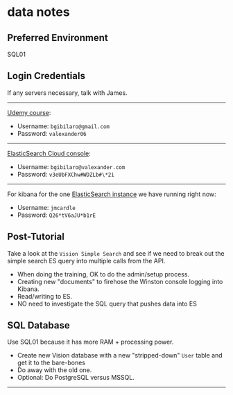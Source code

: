 # data notes

## Preferred Environment

SQL01

## Login Credentials

If any servers necessary, talk with James.

---

[Udemy course]:

- Username: `bgibilaro@gmail.com`
- Password: `valexander06`

---

[ElasticSearch Cloud console]:

- Username: `bgibilaro@valexander.com`
- Password: `v3eUbFXChw#WDZLb#\*2i`

---

For kibana for the one [ElasticSearch instance] we have running right now:

- Username: `jmcardle`
- Password: `Q26*tV6aJU*b1rE`

## Post-Tutorial

Take a look at the `Vision Simple Search` and see if we need to break out the simple search ES query into multiple calls from the API.

- When doing the training, OK to do the admin/setup process.
- Creating new "documents" to firehose the Winston console logging into Kibana.
- Read/writing to ES.
- NO need to investigate the SQL query that pushes data into ES

## SQL Database

Use SQL01 because it has more RAM + processing power.

- Create new Vision database with a new "stripped-down" `User` table and get it to the bare-bones
- Do away with the old one.
- Optional: Do PostgreSQL versus MSSQL.

---

[elasticsearch cloud console]: https://cloud.elastic.co/login
[elasticsearch instance]: ≤https://fe9953f6a6325d229511aed7f645f845.us-east-1.aws.found.io:9243/login?next=/#?_g=()>
[udemy course]: https://www.udemy.com/elasticsearch-6-and-elastic-stack-in-depth-and-hands-on/learn/v4/content
